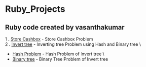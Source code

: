 # Ruby_Projects

## Ruby code created by vasanthakumar

1 . [Store Cashbox](https://github.com/vasanthakumar-a/Ruby_Projects/tree/master/Store_Cashbox/) - Store Cashbox Problem \
2 . [Invert tree](https://github.com/vasanthakumar-a/Ruby_Projects/tree/master/Invert_tree) - Inverting tree Problem using Hash and Binary tree \
* [Hash Problem](https://github.com/vasanthakumar-a/Ruby_Projects/blob/master/Invert_tree/hash_manipulate.rb) - Hash Problem of Invert tree \
* [Binary tree](https://github.com/vasanthakumar-a/Ruby_Projects/blob/master/Invert_tree/binary_tree_solution.rb) - Binary Tree Problem of Invert tree
